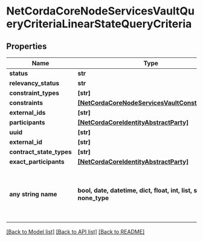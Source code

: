 # NetCordaCoreNodeServicesVaultQueryCriteriaLinearStateQueryCriteria

## Properties
Name | Type | Description | Notes
------------ | ------------- | ------------- | -------------
**status** | **str** |  | 
**relevancy_status** | **str** |  | 
**constraint_types** | **[str]** |  | 
**constraints** | [**[NetCordaCoreNodeServicesVaultConstraintInfo]**](NetCordaCoreNodeServicesVaultConstraintInfo.md) |  | 
**external_ids** | **[str]** |  | 
**participants** | [**[NetCordaCoreIdentityAbstractParty]**](NetCordaCoreIdentityAbstractParty.md) |  | [optional] 
**uuid** | **[str]** |  | [optional] 
**external_id** | **[str]** |  | [optional] 
**contract_state_types** | **[str]** |  | [optional] 
**exact_participants** | [**[NetCordaCoreIdentityAbstractParty]**](NetCordaCoreIdentityAbstractParty.md) |  | [optional] 
**any string name** | **bool, date, datetime, dict, float, int, list, str, none_type** | any string name can be used but the value must be the correct type | [optional]

[[Back to Model list]](../README.md#documentation-for-models) [[Back to API list]](../README.md#documentation-for-api-endpoints) [[Back to README]](../README.md)


